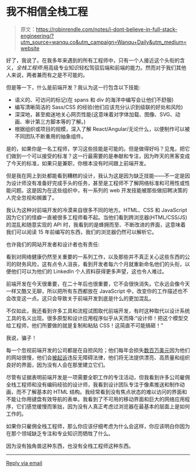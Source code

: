# 我不相信全栈工程

> 原文：<https://robinrendle.com/notes/i-dont-believe-in-full-stack-engineering/?utm_source=wanqu.co&utm_campaign=Wanqu+Daily&utm_medium=website>

<main class="tmpl-post">

好了，我说了。在我多年来遇到的所有工程师中，只有一个人接近这个头衔的含义，*全栈工程师*:用高级专业知识轻松驾驭后端和前端的能力。然而对于我们其他人来说，两者兼而有之是不可能的。

但是等一下，什么是前端开发？我认为这一行包含以下技能:

*   语义的、可访问的标记(在 spans 和 div 的海洋中编写会让他们不舒服)
*   编写清晰简洁的 Sass/CSS 的经验(他们应该充分认识到级联的好处和风险)
*   深深地，甚至痴迷地关心网页性能(这意味着对字体加载、图像、SVG、动画、审计第三方脚本等的了解。)
*   根据组织或项目的规模，深入了解 React/Angular/无论什么，以便制作可以被不同团队不断重用的抽象组件。

是的，如果你是一名工程师，学习这些技能是可能的。但是做得好吗？见鬼，把它们做到一个可以接受的标准？这一行最需要的是奉献和专注，因为昨天的黑客变成了今天的标准，如果只是兼职，你根本没有时间跟上前端开发。

但是我在网上到处都能看到糟糕的设计，我认为这是因为缺乏技能——不一定是因为设计师没有准备好完成手头的任务，甚至是工程师不了解网络标准和可用性或性能问题。这是因为在这些组织中，有一系列的 web 开发技能被那些做招聘决策的人完全忽视和搁置了。

我认为这种对前端开发的冷漠来自很多不同的地方。HTML、CSS 和 JavaScript 因为它们的怪癖一直被很多工程师看不起。当他们看到跨浏览器(HTML/CSS/JS)的混乱和随意实现的 API 时，我看到的是蜂拥而至、不断改进的界面，这意味着我们可以阅读 15 年前编写的东西，我们的浏览器仍然可以解析它。

也许我们的网站开发者和设计者也有责任:

看到对网络健康仍然至关重要的一系列工作，以及那些并不真正关心这些东西的公司的财务风险，这有点令人沮丧，看到开发者每六个月就重新命名他们的头衔，以便他们可以为他们的 LinkedIn 个人资料获得更多声望，这也令人难过。

前端开发在今天很重要，在二十年后也很重要，它不会很快消失。它永远会像今天一样又酷又无聊，所以把所有东西都放在 JavaScript 中，改变你的工作描述也不会改变这一点。这只会导致关于前端开发到底是什么的更加混乱。

不仅如此，我还看到许多工具和流程试图取代前端开发，有时这种取代以设计系统工具的名义出现。很多原型和设计应用程序似乎从天而降:“设计师！把这个模型交给工程师，他们所要做的就是复制和粘贴 CSS！这简直不可能搞砸！”

我说，骗子！

每一个忽视前端开发的公司都是在自担风险；他们每年会损失[数百万美元](https://wpostats.com/)因为他们的网站很慢，他们会[被起诉](https://www.wsj.com/articles/companies-face-lawsuits-over-website-accessibility-for-blind-users-1478005201)违反无障碍法律，他们将无法提供漂亮、高质量和组织良好的界面，因为没有人会在那里建立它们。

尽管有证据表明前端开发是一项需要全职工作的专注活动，但我看到许多公司雇佣全栈工程师和没有编码经验的设计师，我看到设计团队专注于像素推送和制作动画，而不了解基本的 HTML 结构。我经常看到没有焦点状态的难以访问的界面和不能让你用键盘有效导航的表单。我看到了不可用的移动界面和巨大的网络应用程序，它们感觉缓慢而笨拙，因为没有人真正考虑过浏览器在最基本的层面上是如何工作的。

如果你只雇佣全栈工程师，那么你应该仔细考虑为什么会这样，你应该明白你因为在那个领域缺乏专注和专业知识而牺牲了什么。

因为没有独角兽这种东西，也没有全栈工程师这种东西。

* * *

[Reply via email](mailto:robinjrendle@gmail.com)</main>